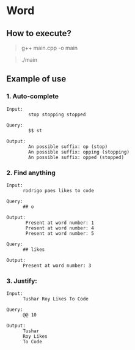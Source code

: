 # Word

## How to execute?
> g++ main.cpp -o main

> ./main

## Example of use

### 1. Auto-complete
    Input: 
            stop stopping stopped
  
    Query:             
            $$ st
  
    Output: 
            An possible suffix: op (stop)
            An possible suffix: opping (stopping)
            An possible suffix: opped (stopped)
 
### 2. Find anything
  
    Input:       
          rodrigo paes likes to code
  
    Query:         
          ## o
  
    Output:   
           Present at word number: 1          
           Present at word number: 4       
           Present at word number: 5
           
    Query: 
          ## likes
  
    Output: 
          Present at word number: 3
  
  
### 3. Justify:
    Input: 
          Tushar Roy Likes To Code
    
    Query:
          @@ 10
    
    Output: 
          Tushar
          Roy Likes
          To Code
 
  
